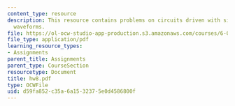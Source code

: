 ```yaml
---
content_type: resource
description: This resource contains problems on circuits driven with sinusoidal input
  waveforms.
file: https://ol-ocw-studio-app-production.s3.amazonaws.com/courses/6-071j-introduction-to-electronics-signals-and-measurement-spring-2006/d59fa852c35a6a1532375e0d4586800f_hw8.pdf
file_type: application/pdf
learning_resource_types:
- Assignments
parent_title: Assignments
parent_type: CourseSection
resourcetype: Document
title: hw8.pdf
type: OCWFile
uid: d59fa852-c35a-6a15-3237-5e0d4586800f
---
```

